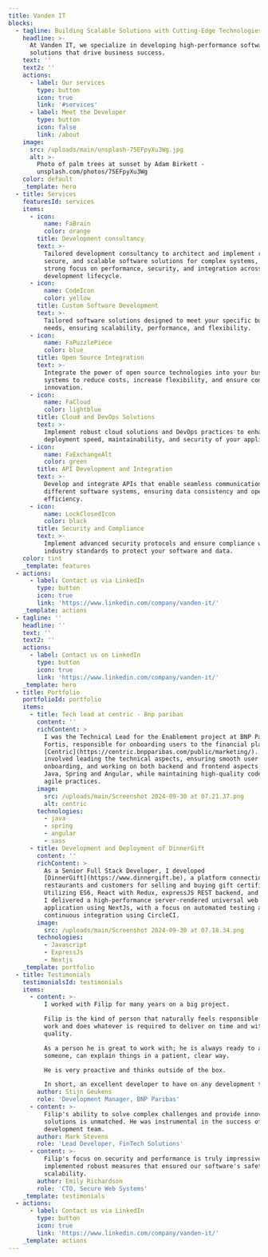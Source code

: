```yaml
---
title: Vanden IT
blocks:
  - tagline: Building Scalable Solutions with Cutting-Edge Technologies
    headline: >-
      At Vanden IT, we specialize in developing high-performance software
      solutions that drive business success.
    text: ''
    text2: ''
    actions:
      - label: Our services
        type: button
        icon: true
        link: '#services'
      - label: Meet the Developer
        type: button
        icon: false
        link: /about
    image:
      src: /uploads/main/unsplash-75EFpyXu3Wg.jpg
      alt: >-
        Photo of palm trees at sunset by Adam Birkett -
        unsplash.com/photos/75EFpyXu3Wg
    color: default
    _template: hero
  - title: Services
    featuresId: services
    items:
      - icon:
          name: FaBrain
          color: orange
        title: Development consultancy
        text: >-
          Tailored development consultancy to architect and implement robust,
          secure, and scalable software solutions for complex systems, with a
          strong focus on performance, security, and integration across the
          development lifecycle.
      - icon:
          name: CodeIcon
          color: yellow
        title: Custom Software Development
        text: >-
          Tailored software solutions designed to meet your specific business
          needs, ensuring scalability, performance, and flexibility.
      - icon:
          name: FaPuzzlePiece
          color: blue
        title: Open Source Integration
        text: >-
          Integrate the power of open source technologies into your business
          systems to reduce costs, increase flexibility, and ensure continuous
          innovation.
      - icon:
          name: FaCloud
          color: lightblue
        title: Cloud and DevOps Solutions
        text: >-
          Implement robust cloud solutions and DevOps practices to enhance
          deployment speed, maintainability, and security of your applications.
      - icon:
          name: FaExchangeAlt
          color: green
        title: API Development and Integration
        text: >-
          Develop and integrate APIs that enable seamless communication between
          different software systems, ensuring data consistency and operational
          efficiency.
      - icon:
          name: LockClosedIcon
          color: black
        title: Security and Compliance
        text: >-
          Implement advanced security protocols and ensure compliance with
          industry standards to protect your software and data.
    color: tint
    _template: features
  - actions:
      - label: Contact us via LinkedIn
        type: button
        icon: true
        link: 'https://www.linkedin.com/company/vanden-it/'
    _template: actions
  - tagline: ''
    headline: ''
    text: ''
    text2: ''
    actions:
      - label: Contact us on LinkedIn
        type: button
        icon: true
        link: 'https://www.linkedin.com/company/vanden-it/'
    _template: hero
  - title: Portfolio
    portfolioId: portfolio
    items:
      - title: Tech lead at centric - Bnp paribas
        content: ''
        richContent: >
          I was the Technical Lead for the Enablement project at BNP Paribas
          Fortis, responsible for onboarding users to the financial platform
          [Centric](https://centric.bnpparibas.com/public/marketing/). My role
          involved leading the technical aspects, ensuring smooth user
          onboarding, and working on both backend and frontend aspects using
          Java, Spring and Angular, while maintaining high-quality code and
          agile practices.
        image:
          src: /uploads/main/Screenshot 2024-09-30 at 07.21.37.png
          alt: centric
        technologies:
          - java
          - spring
          - angular
          - sass
      - title: Development and Deployment of DinnerGift
        content: ''
        richContent: >
          As a Senior Full Stack Developer, I developed
          [DinnerGift](https://www.dinnergift.be), a platform connecting
          restaurants and customers for selling and buying gift certificates.
          Utilizing ES6, React with Redux, expressJS REST backend, and MongoDB,
          I delivered a high-performance server-rendered universal web
          application using NextJs, with a focus on automated testing and
          continuous integration using CircleCI.
        image:
          src: /uploads/main/Screenshot 2024-09-30 at 07.18.34.png
        technologies:
          - Javascript
          - ExpressJs
          - Nextjs
    _template: portfolio
  - title: Testimonials
    testimonialsId: testimonials
    items:
      - content: >-
          I worked with Filip for many years on a big project.

          Filip is the kind of person that naturally feels responsible for his
          work and does whatever is required to deliver on time and with high
          quality.

          As a person he is great to work with; he is always ready to assist
          someone, can explain things in a patient, clear way.

          He is very proactive and thinks outside of the box.

          In short, an excellent developer to have on any development team.
        author: Stijn Geukens
        role: 'Development Manager, BNP Paribas'
      - content: >-
          Filip's ability to solve complex challenges and provide innovative
          solutions is unmatched. He was instrumental in the success of our
          development team.
        author: Mark Stevens
        role: 'Lead Developer, FinTech Solutions'
      - content: >-
          Filip's focus on security and performance is truly impressive. He
          implemented robust measures that ensured our software's safety and
          scalability.
        author: Emily Richardson
        role: 'CTO, Secure Web Systems'
    _template: testimonials
  - actions:
      - label: Contact us via LinkedIn
        type: button
        icon: true
        link: 'https://www.linkedin.com/company/vanden-it/'
    _template: actions
---
```



